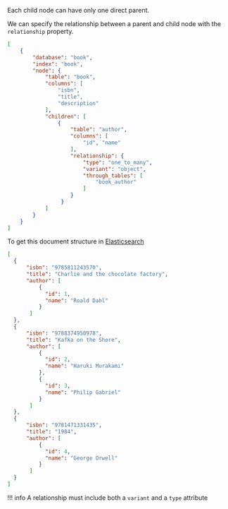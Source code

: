 Each child node can have only one direct parent.

We can specify the relationship between a parent and child node with the `relationship` property.

```JSON
[
    {
        "database": "book",
        "index": "book",
        "node": {
            "table": "book",
            "columns": [
                "isbn",
                "title",
                "description"
            ],
            "children": [
                {
                    "table": "author",
                    "columns": [
                        "id", "name"
                    ],
                    "relationship": {
                        "type": "one_to_many",
                        "variant": "object",
                        "through_tables": [
                            "book_author"
                        ]
                    }
                 }
            ]
        }
    }
]
```

To get this document structure in [Elasticsearch](https://www.elastic.co/products/elastic-stack)

```JSON
[
  {
      "isbn": "9785811243570",
      "title": "Charlie and the chocolate factory",
      "author": [
          {
            "id": 1,
            "name": "Roald Dahl"
          }
       ]
  },
  {
      "isbn": "9788374950978",
      "title": "Kafka on the Shore",
      "author": [
          {
            "id": 2,
            "name": "Haruki Murakami"
          },
          {
            "id": 3,
            "name": "Philip Gabriel"
          }
       ]
  },
  {
      "isbn": "9781471331435",
      "title": "1984",
      "author": [
          {
            "id": 4,
            "name": "George Orwell"
          }
       ]
  }
]
```

!!! info
    A relationship must include both a `variant` and a `type` attribute
